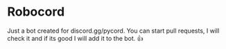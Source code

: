 # Robocord
Just a bot created for discord.gg/pycord. You can start pull requests, I will check it and if its good I will add it to the bot. 👍
